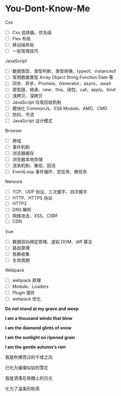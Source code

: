 # You-Dont-Know-Me

Css

- [ ] Css 选择器、优先级
- [ ] Flex 布局
- [ ] 移动端布局
- [ ] 一些常用技巧

JavaScript

- [ ] 数据类型、类型判断、类型转换、typeof、instanceof
- [ ] 常用数据类型 Array Object String Function Date 等
- [ ] 同步、异步、Promise、Generator、async、await
- [ ] 原型链、继承、new、this、闭包、call、apply、bind
- [ ] 浅拷贝、深拷贝
- [ ] JavaScript 垃圾回收机制
- [ ] 模块化 CommonJs、ES6 Module、AMD、CMD
- [ ] 防抖、节流
- [ ] JavaScript 设计模式

Browser

- [ ] 跨域
- [ ] 事件机制
- [ ] 浏览器缓存
- [ ] 浏览器本地存储
- [ ] 渲染机制、重绘、回流
- [ ] EventLoop 事件循环、宏任务、微任务

Network

- [ ] TCP、UDP 协议、三次握手、四次握手
- [ ] HTTP、HTTPS 协议
- [ ] HTTP2
- [ ] DNS 解析
- [ ] 网络攻击、XSS、CSRF
- [ ] CDN

Vue

- [ ] 数据双向绑定原理、虚拟 DOM、diff 算法
- [ ] 路由原理
- [ ] 依赖收集
- [ ] 生命周期

Webpack

- [ ] webpack 原理
- [ ] Module、Loaders
- [ ] Plugin 插件
- [ ] webpack 优化

**Do not stand at my grave and weep**

**I am a thousand winds that blow**

**I am the diamond glints of snow**

**I am the sunlight on ripened grain**

**I am the gentle autumn's rain**

我是吹拂而过的千缕之风

已化为璀璨似钻的雪花

我是洒落在熟穗上的日光

化为了温柔的秋雨
